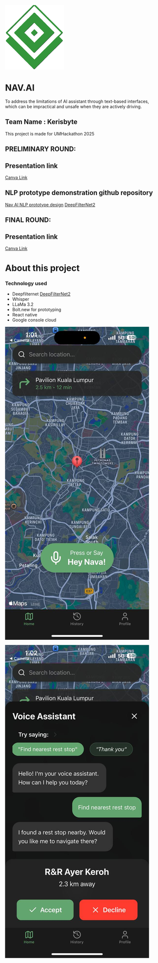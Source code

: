 ![alt text](LOGO.png)
# NAV.AI

To address the limitations of AI assistant through text-based interfaces, which can be impractical and unsafe when they are actively driving. 

## Team Name : Kerisbyte

This project is made for UMHackathon 2025

## PRELIMINARY ROUND:

## Presentation link
[Canva Link](https://www.canva.com/design/DAGkSvW6UKw/9rjd987-8_XWgLw3vg56Ww/edit?utm_content=DAGkSvW6UKw&utm_campaign=designshare&utm_medium=link2&utm_source=sharebutton)

## NLP prototype demonstration github repository
[Nav AI NLP prototype design](https://github.com/Thafoxes/NAV-AI-NLP-Prototype-design)
[DeepFilterNet2](https://huggingface.co/spaces/hshr/DeepFilterNet2)

## FINAL ROUND:

## Presentation link
[Canva Link](https://www.canva.com/design/DAGlDaVVvBE/ir7WLMOQLILlPUpHvZGVmA/edit?utm_content=DAGlDaVVvBE&utm_campaign=designshare&utm_medium=link2&utm_source=sharebutton)

# About this project

### Technology used
- Deepfilternet [DeepFilterNet2](https://huggingface.co/spaces/hshr/DeepFilterNet2)
- Whisper
- LLaMa 3.2
- Bolt.new for prototyping
- React native
- Google console cloud

![alt text](photo_2025-04-12_13-24-25.jpg)

![alt text](photo_2025-04-12_13-24-24.jpg)






